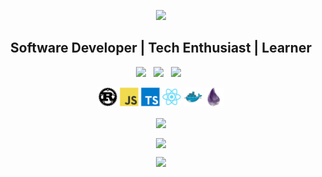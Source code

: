 <p align="center">
  <img src="https://readme-typing-svg.herokuapp.com?color=8A2BE2&lines=Hello,+There!+👋;I'm+Aden....;Glad+to+see+you+here!&center=true&width=500&height=50">

  <h2 align="center">Software Developer | Tech Enthusiast | Learner</h2>

  <p align="center">
    <a href="mailto:aden.tahir7@gmail.com"><img height="30" src="https://img.shields.io/badge/gmail-D14836?&style=for-the-badge&logo=gmail&logoColor=white"></a>&nbsp;&nbsp;
    <a href="https://linkedin.com/in/adentahir"><img height="30" src="https://img.shields.io/badge/linkedin-0A66C2?&style=for-the-badge&logo=linkedin&logoColor=white"></a>&nbsp;&nbsp;
    <a href="https://twitter.com/adentahir"><img height="30" src="https://img.shields.io/badge/twitter-1DA1F2?&style=for-the-badge&logo=twitter&logoColor=white"></a>&nbsp;&nbsp;
  </p>
  
  <p align="center">
    <img height="30" src="https://raw.githubusercontent.com/devicons/devicon/master/icons/rust/rust-plain.svg">
    <img height="30" src="https://raw.githubusercontent.com/devicons/devicon/master/icons/javascript/javascript-original.svg">
    <img height="30" src="https://raw.githubusercontent.com/devicons/devicon/master/icons/typescript/typescript-original.svg">
    <img height="30" src="https://raw.githubusercontent.com/devicons/devicon/master/icons/react/react-original.svg">
    <img height="30" src="https://raw.githubusercontent.com/devicons/devicon/master/icons/docker/docker-original.svg">
    <img height="30" src="https://raw.githubusercontent.com/devicons/devicon/master/icons/elixir/elixir-original.svg">
    <!-- Add more tech stack here -->
  </p>

  <p align="center">
    <img align="center" src="https://github-readme-stats.vercel.app/api?username=adentahir&show_icons=true&line_height=20&show_owner=false&bg_color=0,000000,8A2BE2&theme=graywhite">
  </p>

  <p align="center">
    <img align="center" src="https://github-readme-stats.vercel.app/api/top-langs/?username=adentahir&layout=compact&bg_color=0,000000,8A2BE2&theme=graywhite">
  </p>

  <p align="center">
    <img src="https://activity-graph.herokuapp.com/graph?username=adentahir&bg_color=0,000000,8A2BE2&color=FFFFFF&line=FFFFFF&point=FFFFFF&hide_border=true">
  </p>
</p>
